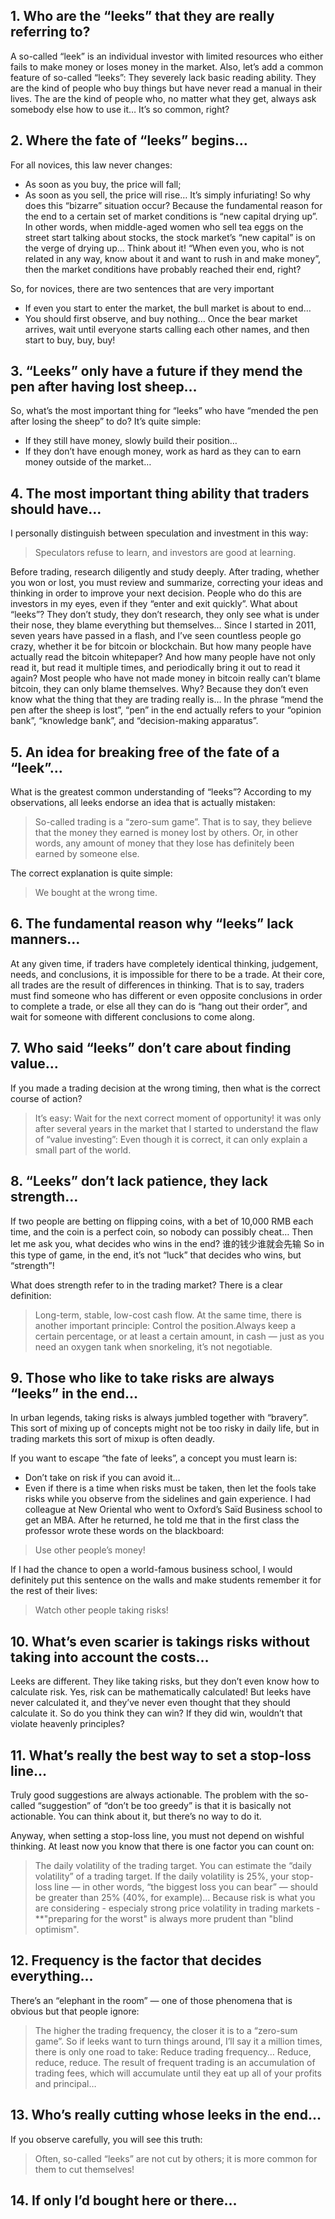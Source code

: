 ## 1. Who are the “leeks” that they are really referring to?
A so-called “leek” is an individual investor with limited resources who either fails to make money or loses money in the market.
Also, let’s add a common feature of so-called “leeks”:
They severely lack basic reading ability. They are the kind of people who buy things but have never read a manual in their lives. The are the kind of people who, no matter what they get, always ask somebody else how to use it… It’s so common, right?


## 2. Where the fate of “leeks” begins…
For all novices, this law never changes:
* As soon as you buy, the price will fall;
* As soon as you sell, the price will rise… It’s simply infuriating!
So why does this “bizarre” situation occur? Because the fundamental reason for the end to a certain set of market conditions is “new capital drying up”. In other words, when middle-aged women who sell tea eggs on the street start talking about stocks, the stock market’s “new capital” is on the verge of drying up… Think about it! “When even you, who is not related in any way, know about it and want to rush in and make money”, then the market conditions have probably reached their end, right?


So, for novices, there are two sentences that are very important
* If even you start to enter the market, the bull market is about to end…
* You should first observe, and buy nothing… Once the bear market arrives, wait until everyone starts calling each other names, and then start to buy, buy, buy!


## 3. “Leeks” only have a future if they mend the pen after having lost sheep…
So, what’s the most important thing for “leeks” who have “mended the pen after losing the sheep” to do? It’s quite simple:
* If they still have money, slowly build their position…
* If they don’t have enough money, work as hard as they can to earn money outside of the market…


## 4. The most important thing ability that traders should have…
I personally distinguish between speculation and investment in this way:
> Speculators refuse to learn, and investors are good at learning.


Before trading, research diligently and study deeply. After trading, whether you won or lost, you must review and summarize, correcting your ideas and thinking in order to improve your next decision. People who do this are investors in my eyes, even if they “enter and exit quickly”.
What about “leeks”? They don’t study, they don’t research, they only see what is under their nose, they blame everything but themselves…
Since I started in 2011, seven years have passed in a flash, and I’ve seen countless people go crazy, whether it be for bitcoin or blockchain. But how many people have actually read the bitcoin whitepaper? And how many people have not only read it, but read it multiple times, and periodically bring it out to read it again? Most people who have not made money in bitcoin really can’t blame bitcoin, they can only blame themselves. Why? Because they don’t even know what the thing that they are trading really is…
In the phrase “mend the pen after the sheep is lost”, “pen” in the end actually refers to your “opinion bank”, “knowledge bank”, and “decision-making apparatus”.

## 5. An idea for breaking free of the fate of a “leek”…
What is the greatest common understanding of “leeks”?
According to my observations, all leeks endorse an idea that is actually mistaken:
> So-called trading is a “zero-sum game”.
That is to say, they believe that the money they earned is money lost by others. Or, in other words, any amount of money that they lose has definitely been earned by someone else.



The correct explanation is quite simple:
> We bought at the wrong time.


## 6. The fundamental reason why “leeks” lack manners…
At any given time, if traders have completely identical thinking, judgement, needs, and conclusions, it is impossible for there to be a trade. At their core, all trades are the result of differences in thinking. That is to say, traders must find someone who has different or even opposite conclusions in order to complete a trade, or else all they can do is “hang out their order”, and wait for someone with different conclusions to come along.



## 7. Who said “leeks” don’t care about finding value…
If you made a trading decision at the wrong timing, then what is the correct course of action?
> It’s easy:  Wait for the next correct moment of opportunity!
 it was only after several years in the market that I started to understand the flaw of “value investing”:
Even though it is correct, it can only explain a small part of the world.


## 8. “Leeks” don’t lack patience, they lack strength…
If two people are betting on flipping coins, with a bet of 10,000 RMB each time, and the coin is a perfect coin, so nobody can possibly cheat… Then let me ask you, what decides who wins in the end?
谁的钱少谁就会先输
So in this type of game, in the end, it’s not “luck” that decides who wins, but “strength”!

What does strength refer to in the trading market? There is a clear definition:
> Long-term, stable, low-cost cash flow.
At the same time, there is another important principle:
> Control the position.Always keep a certain percentage, or at least a certain amount, in cash — just as you need an oxygen tank when snorkeling, it’s not negotiable.


## 9. Those who like to take risks are always “leeks” in the end…
In urban legends, taking risks is always jumbled together with “bravery”. This sort of mixing up of concepts might not be too risky in daily life, but in trading markets this sort of mixup is often deadly.

If you want to escape “the fate of leeks”, a concept you must learn is:
* Don’t take on risk if you can avoid it…
* Even if there is a time when risks must be taken, then let the fools take risks while you observe from the sidelines and gain experience.
I had colleague at New Oriental who went to Oxford’s Saïd Business school to get an MBA. After he returned, he told me that in the first class the professor wrote these words on the blackboard:
> Use other people’s money!


If I had the chance to open a world-famous business school, I would definitely put this sentence on the walls and make students remember it for the rest of their lives:
> Watch other people taking risks!


## 10. What’s even scarier is takings risks without taking into account the costs…
Leeks are different. They like taking risks, but they don’t even know how to calculate risk. Yes, risk can be mathematically calculated! But leeks have never calculated it, and they’ve never even thought that they should calculate it. So do you think they can win? If they did win, wouldn’t that violate heavenly principles?



## 11. What’s really the best way to set a stop-loss line…
Truly good suggestions are always actionable. The problem with the so-called “suggestion” of “don’t be too greedy” is that it is basically not actionable. You can think about it, but there’s no way to do it.

Anyway, when setting a stop-loss line, you must not depend on wishful thinking. At least now you know that there is one factor you can count on:
> The daily volatility of the trading target.
You can estimate the “daily volatility” of a trading target. If the daily volatility is 25%, your stop-loss line — in other words, “the biggest loss you can bear” — should be greater than 25% (40%, for example)... Because risk is what you are considering - especialy strong price volatility in trading markets - **"preparing for the worst" is always more prudent than "blind optimism".



## 12. Frequency is the factor that decides everything…
There’s an “elephant in the room” — one of those phenomena that is obvious but that people ignore:
> The higher the trading frequency, the closer it is to a “zero-sum game”.
So if leeks want to turn things around, I’ll say it a million times, there is only one road to take:
> Reduce trading frequency… Reduce, reduce, reduce.
The result of frequent trading is an accumulation of trading fees, which will accumulate until they eat up all of your profits and principal…



## 13. Who’s really cutting whose leeks in the end…
If you observe carefully, you will see this truth:
> Often, so-called “leeks” are not cut by others; it is more common for them to cut themselves!


## 14. If only I’d bought here or there…















